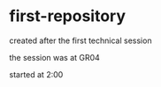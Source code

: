 # first-repository
created after the first technical session

the session was at GR04

started at 2:00
